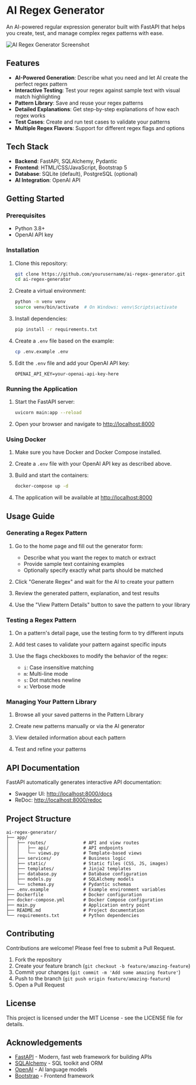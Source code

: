 # AI Regex Generator

An AI-powered regular expression generator built with FastAPI that helps you create, test, and manage complex regex patterns with ease.

![AI Regex Generator Screenshot](app/static/img/screenshot.png)

## Features

- **AI-Powered Generation**: Describe what you need and let AI create the perfect regex pattern
- **Interactive Testing**: Test your regex against sample text with visual match highlighting
- **Pattern Library**: Save and reuse your regex patterns
- **Detailed Explanations**: Get step-by-step explanations of how each regex works
- **Test Cases**: Create and run test cases to validate your patterns
- **Multiple Regex Flavors**: Support for different regex flags and options

## Tech Stack

- **Backend**: FastAPI, SQLAlchemy, Pydantic
- **Frontend**: HTML/CSS/JavaScript, Bootstrap 5
- **Database**: SQLite (default), PostgreSQL (optional)
- **AI Integration**: OpenAI API

## Getting Started

### Prerequisites

- Python 3.8+
- OpenAI API key

### Installation

1. Clone this repository:
   ```bash
   git clone https://github.com/yourusername/ai-regex-generator.git
   cd ai-regex-generator
   ```

2. Create a virtual environment:
   ```bash
   python -m venv venv
   source venv/bin/activate  # On Windows: venv\Scripts\activate
   ```

3. Install dependencies:
   ```bash
   pip install -r requirements.txt
   ```

4. Create a `.env` file based on the example:
   ```bash
   cp .env.example .env
   ```

5. Edit the `.env` file and add your OpenAI API key:
   ```
   OPENAI_API_KEY=your-openai-api-key-here
   ```

### Running the Application

1. Start the FastAPI server:
   ```bash
   uvicorn main:app --reload
   ```

2. Open your browser and navigate to [http://localhost:8000](http://localhost:8000)

### Using Docker

1. Make sure you have Docker and Docker Compose installed.

2. Create a `.env` file with your OpenAI API key as described above.

3. Build and start the containers:
   ```bash
   docker-compose up -d
   ```

4. The application will be available at [http://localhost:8000](http://localhost:8000)

## Usage Guide

### Generating a Regex Pattern

1. Go to the home page and fill out the generator form:
   - Describe what you want the regex to match or extract
   - Provide sample text containing examples
   - Optionally specify exactly what parts should be matched

2. Click "Generate Regex" and wait for the AI to create your pattern

3. Review the generated pattern, explanation, and test results

4. Use the "View Pattern Details" button to save the pattern to your library

### Testing a Regex Pattern

1. On a pattern's detail page, use the testing form to try different inputs

2. Add test cases to validate your pattern against specific inputs

3. Use the flags checkboxes to modify the behavior of the regex:
   - `i`: Case insensitive matching
   - `m`: Multi-line mode
   - `s`: Dot matches newline
   - `x`: Verbose mode

### Managing Your Pattern Library

1. Browse all your saved patterns in the Pattern Library

2. Create new patterns manually or via the AI generator

3. View detailed information about each pattern

4. Test and refine your patterns

## API Documentation

FastAPI automatically generates interactive API documentation:

- Swagger UI: [http://localhost:8000/docs](http://localhost:8000/docs)
- ReDoc: [http://localhost:8000/redoc](http://localhost:8000/redoc)

## Project Structure

```
ai-regex-generator/
├── app/
│   ├── routes/              # API and view routes
│   │   ├── api/             # API endpoints
│   │   └── views.py         # Template-based views
│   ├── services/            # Business logic
│   ├── static/              # Static files (CSS, JS, images)
│   ├── templates/           # Jinja2 templates
│   ├── database.py          # Database configuration
│   ├── models.py            # SQLAlchemy models
│   └── schemas.py           # Pydantic schemas
├── .env.example             # Example environment variables
├── Dockerfile               # Docker configuration
├── docker-compose.yml       # Docker Compose configuration
├── main.py                  # Application entry point
├── README.md                # Project documentation
└── requirements.txt         # Python dependencies
```

## Contributing

Contributions are welcome! Please feel free to submit a Pull Request.

1. Fork the repository
2. Create your feature branch (`git checkout -b feature/amazing-feature`)
3. Commit your changes (`git commit -m 'Add some amazing feature'`)
4. Push to the branch (`git push origin feature/amazing-feature`)
5. Open a Pull Request

## License

This project is licensed under the MIT License - see the LICENSE file for details.

## Acknowledgements

- [FastAPI](https://fastapi.tiangolo.com/) - Modern, fast web framework for building APIs
- [SQLAlchemy](https://www.sqlalchemy.org/) - SQL toolkit and ORM
- [OpenAI](https://openai.com/) - AI language models
- [Bootstrap](https://getbootstrap.com/) - Frontend framework